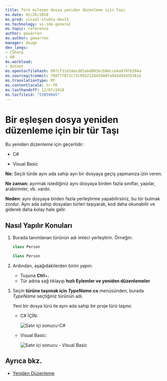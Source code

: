```yaml
---
title: Türü eşleşen dosya yeniden düzenleme için Taşı
ms.date: 01/26/2018
ms.prod: visual-studio-dev15
ms.technology: vs-ide-general
ms.topic: reference
author: gewarren
ms.author: gewarren
manager: douge
dev_langs:
- CSharp
- VB
ms.workload:
- dotnet
ms.openlocfilehash: 997cf31d14acd65abd003bcb00cce4a9797b394a
ms.sourcegitcommit: 708f77071c73c95d212645b00fa943d45d35361b
ms.translationtype: MT
ms.contentlocale: tr-TR
ms.lasthandoff: 12/07/2018
ms.locfileid: "53059645"
---
```

# <a name="move-a-type-to-a-matching-file-refactoring"></a>Bir eşleşen dosya yeniden düzenleme için bir tür Taşı

Bu yeniden düzenleme için geçerlidir:

- C#

- Visual Basic

**Ne:** Seçili türde aynı ada sahip ayrı bir dosyaya geçiş yapmanıza izin veren.

**Ne zaman:** ayırmak istediğiniz aynı dosyaya birden fazla sınıflar, yapılar, arabirimler, vb. vardır.

**Neden:** aynı dosyaya birden fazla yerleştirme yapabilirsiniz, bu tür bulmak zordur. Aynı ada sahip dosyaları türleri taşıyarak, kod daha okunabilir ve giderek daha kolay hale gelir.

## <a name="how-to"></a>Nasıl Yapılır Konuları

1. Burada tanımlanan türünün adı imleci yerleştirin. Örneğin:

   ```csharp
   class Person
   ```

   ```vb
   Class Person
   ```

2. Ardından, aşağıdakilerden birini yapın:

   - Tuşuna **Ctrl**+**.**
   - Tür adına sağ tıklayıp **hızlı Eylemler ve yeniden düzenlemeler**

1. Seçin **türüne taşımak için *TypeName*.cs** menüsünden, burada *TypeName* seçtiğiniz türünün adı.

   Yeni bir dosya türü ile aynı ada sahip bir proje türü taşınır.

   - C# İÇİN:

      ![Satır içi sonucu-C#](media/movetype-result-cs.png)

   - Visual Basic:

      ![Satır içi sonucu - Visual Basic](media/movetype-result-vb.png)

## <a name="see-also"></a>Ayrıca bkz.

- [Yeniden Düzenleme](../refactoring-in-visual-studio.md)

